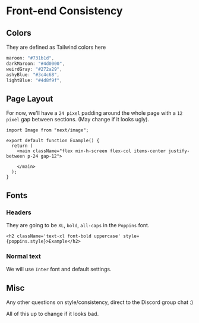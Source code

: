 # Front-end Consistency

## Colors
They are defined as Tailwind colors here

```jsx
maroon: "#731b1d",
darkMaroon: "#4d0000",
weirdGray: "#272a29",
ashyBlue: "#3c4c68",
lightBlue: "#4d8f9f",
```

## Page Layout

For now, we'll have a `24 pixel` padding around the whole page with a `12 pixel` gap between sections. (May change if it looks ugly).

```tsx
import Image from "next/image";

export default function Example() {
  return (
    <main className="flex min-h-screen flex-col items-center justify-between p-24 gap-12">

    </main>
  );
}

```

## Fonts

### Headers
They are going to be `XL`, `bold`, `all-caps` in the `Poppins` font.

```tsx
<h2 className='text-xl font-bold uppercase' style={poppins.style}>Example</h2>
```

### Normal text
We will use `Inter` font and default settings.


## Misc

Any other questions on style/consistency, direct to the Discord group chat :)

All of this up to change if it looks bad.
